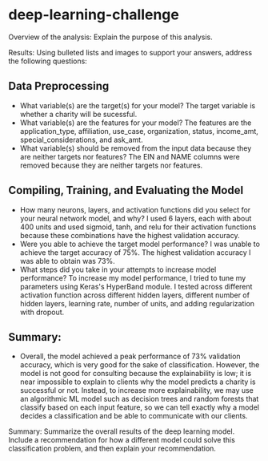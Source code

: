 # deep-learning-challenge
Overview of the analysis: Explain the purpose of this analysis.

Results: Using bulleted lists and images to support your answers, address the following questions:

<h2>Data Preprocessing</h2>
<ul>
    <li> What variable(s) are the target(s) for your model? The target variable is whether a charity will be sucessful.</li>
    <li> What variable(s) are the features for your model? The features are the application_type, affiliation, use_case, organization, status, income_amt, special_considerations, and ask_amt.</li>
    <li>What variable(s) should be removed from the input data because they are neither targets nor features? The EIN and NAME columns were removed because they are neither targets nor features.</li>
</ul>

<h2>Compiling, Training, and Evaluating the Model</h2>
<ul>
    <li>How many neurons, layers, and activation functions did you select for your neural network model, and why? I used 6 layers, each with about 400 units and used sigmoid, tanh, and relu for their activation functions because these combinations have the highest validation accuracy.</li>
    <li>Were you able to achieve the target model performance? I was unable to achieve the target accuracy of 75%. The highest validation accuracy I was able to obtain was 73%.</li>
    <li>What steps did you take in your attempts to increase model performance? To increase my model performance, I tried to tune my parameters using Keras's HyperBand module. I tested across different activation function across different hidden layers, different number of hidden layers, learning rate, number of units, and adding regularization with dropout.  </li>
</ul>

<h2>Summary:</h2>
<ul>
    <li>Overall, the model achieved a peak performance of 73% validation accuracy, which is very good for the sake of classification. However, the model is not good for consulting because the explainability is low; it is near impossible to explain to clients why the model predicts a charity is successful or not. Instead, to increase more explainability, we may use an algorithmic ML model such as decision trees and random forests that classify based on each input feature, so we can tell exactly why a model decides a classification and be able to communicate with our clients. </li>
</ul>

Summary: Summarize the overall results of the deep learning model. Include a recommendation for how a different model could solve this classification problem, and then explain your recommendation.